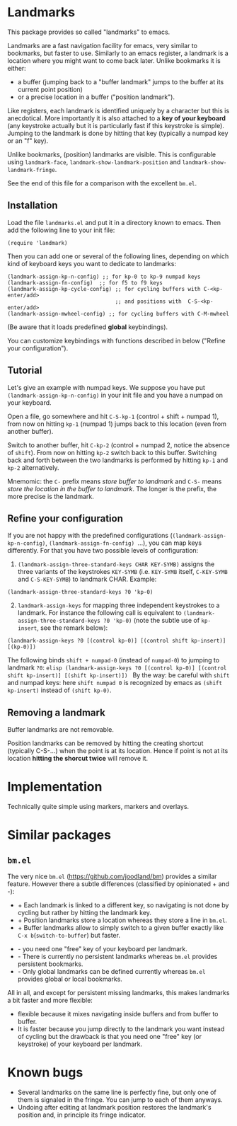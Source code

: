 # Landmarks

This package provides so called "landmarks" to emacs.

Landmarks are a fast navigation facility for emacs, very similar to
bookmarks, but faster to use. Similarly to an emacs register, a
landmark is a location where you might want to come back later. Unlike
bookmarks it is either:

- a buffer (jumping back to a \"buffer landmark\" jumps to the buffer
  at its current point position)
- or a precise location in a buffer (\"position landmark\").

Like registers, each landmark is identified uniquely by a character
but this is anecdotical. More importantly it is also attached to a
**key of your keyboard** (any keystroke actually but it is
particularly fast if this keystroke is simple). Jumping to the
landmark is done by hitting that key (typically a numpad key or an "f"
key).

Unlike bookmarks, (position) landmarks are visible. This is
configurable using `landmark-face`, `landmark-show-landmark-position`
and `landmark-show-landmark-fringe`.

See the end of this file for a comparison with the excellent `bm.el`.

## Installation

Load the file `landmarks.el` and put it in a directory known to emacs.
Then add the following line to your init file:

```elisp
(require 'landmark)
```

Then you can add one or several of the following lines, depending on which kind of keyboard keys you want to dedicate to landmarks:

```elisp
(landmark-assign-kp-n-config) ;; for kp-0 to kp-9 numpad keys
(landmark-assign-fn-config)  ;; for f5 to f9 keys
(landmark-assign-kp-cycle-config) ;; for cycling buffers with C-<kp-enter/add>
                                  ;; and positions with  C-S-<kp-enter/add>
(landmark-assign-mwheel-config) ;; for cycling buffers with C-M-mwheel
```

(Be aware that it loads predefined **global** keybindings).

You can customize keybindings with functions described in below
("Refine your configuration").

## Tutorial

Let's give an example with numpad keys. We suppose you have put
`(landmark-assign-kp-n-config)` in your init file and you have a
numpad on your keyboard.

Open a file, go somewhere and hit `C-S-kp-1` (control + shift + numpad
1), from now on hitting `kp-1` (numpad 1) jumps back to this location
(even from another buffer).

Switch to another buffer, hit `C-kp-2` (control + numpad 2, notice the
absence of `shift`). From now on hitting `kp-2` switch back to this
buffer. Switching back and forth between the two landmarks is
performed by hitting `kp-1` and `kp-2` alternatively.

Mnemomic: the `C-` prefix means *store buffer to landmark* and `C-S-`
means *store the location in the buffer to landmark*. The longer is
the prefix, the more precise is the landmark.

## Refine your configuration

If you are not happy with the predefined configurations
(`(landmark-assign-kp-n-config)`, `(landmark-assign-fn-config) `...),
you can map keys differently. For that you have two possible levels of
configuration:

1. `(landmark-assign-three-standard-keys CHAR KEY-SYMB)` assigns the
   three variants of the keystrokes `KEY-SYMB` (i.e. `KEY-SYMB`
   itself, `C-KEY-SYMB` and `C-S-KEY-SYMB`) to landmark CHAR. Example:
```elisp
(landmark-assign-three-standard-keys ?0 'kp-0)
```
2. `landmark-assign-keys` for mapping three independent keystrokes to
a landmark. For instance the following call is equivalent to
`(landmark-assign-three-standard-keys ?0 'kp-0)` (note the subtle use
of `kp-insert`, see the remark below):

```elisp
(landmark-assign-keys ?0 [(control kp-0)] [(control shift kp-insert)] [(kp-0)])
```

The following binds `shift + numpad-0` (instead of `numpad-0`) to
jumping to landmark `?0`: ```elisp (landmark-assign-keys ?0 [(control
kp-0)] [(control shift kp-insert)] [(shift kp-insert)]) ``` By the
way: be careful with `shift` and numpad keys: here `shift numpad 0` is
recognized by emacs as `(shift kp-insert)` instead of `(shift kp-0)`.

## Removing a landmark

Buffer landmarks are not removable.

Position landmarks can be removed by hitting the creating shortcut
(typically C-S-...) when the point is at its location. Hence if point
is not at its location **hitting the shorcut twice** will remove it.

# Implementation

Technically quite simple using markers, markers and overlays.

# Similar packages

## `bm.el`

The very nice `bm.el` (https://github.com/joodland/bm) provides a
similar feature. However there a subtle differences (classified by
opinionated + and -):

+ \+ Each landmark is linked to a different key, so navigating is not
  done by cycling but rather by hitting the landmark key.
+ \+ Position landmarks store a location whereas they store a line in
  `bm.el`.
+ \+ Buffer landmarks allow to simply switch to a given buffer exactly
  like `C-x b`(`switch-to-buffer`) but faster.
- \- you need one "free" key of your keyboard per landmark.
- \- There is currently no persistent landmarks whereas `bm.el` provides
  persistent bookmarks.
- \- Only global landmarks can be defined currently whereas `bm.el`
  provides global or local bookmarks.

All in all, and except for persistent missing landmarks, this makes
landmarks a bit  faster and more flexible:

- flexible because it mixes navigating inside buffers and
  from buffer to buffer.
- It is faster because you jump directly to the landmark you want
  instead of cycling but the drawback is that you need one "free" key
  (or keystroke) of your keyboard per landmark.


# Known bugs

- Several landmarks on the same line is perfectly fine, but only one
  of them is signaled in the fringe. You can jump to each of them
  anyways.
- Undoing after editing at landmark position restores the landmark's
  position and, in principle its fringe indicator.
